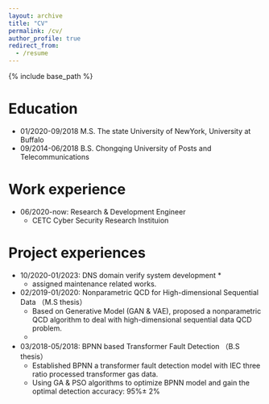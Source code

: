 ```yaml
---
layout: archive
title: "CV"
permalink: /cv/
author_profile: true
redirect_from:
  - /resume
---
```


{% include base_path %}

Education
======
* 01/2020-09/2018  M.S. The state University of NewYork, University at Buffalo
* 09/2014-06/2018  B.S. Chongqing University of Posts and Telecommunications

Work experience
======
* 06/2020-now: Research & Development Engineer
  * CETC Cyber Security Research Instituion
<!--   * Duties included: Tagging issues -->
<!--   * Supervisor: Professor Git -->

Project experiences
======
* 10/2020-01/2023: DNS domain verify system development
   * 
   * assigned maintenance related works.
* 02/2019-01/2020: Nonparametric QCD for High-dimensional Sequential Data  （M.S thesis）
   * Based on Generative Model (GAN & VAE), proposed a nonparametric QCD algorithm to deal with high-dimensional sequential data QCD problem. 
   * 
* 03/2018-05/2018: BPNN based Transformer Fault Detection （B.S thesis）
   * Established BPNN a transformer fault detection model with IEC three ratio processed transformer gas data.
   * Using GA & PSO algorithms to optimize BPNN model and gain the optimal detection accuracy: 95%± 2%
  
  
<!-- Skills
======
* Skill 1
* Skill 2
  * Sub-skill 2.1
  * Sub-skill 2.2
  * Sub-skill 2.3
* Skill 3

Publications
======
  <ul>{% for post in site.publications %}
    {% include archive-single-cv.html %}
  {% endfor %}</ul>
  
Talks
======
  <ul>{% for post in site.talks %}
    {% include archive-single-talk-cv.html %}
  {% endfor %}</ul>
  
Teaching
======
  <ul>{% for post in site.teaching %}
    {% include archive-single-cv.html %}
  {% endfor %}</ul>
  
Service and leadership
======
* Currently signed in to 43 different slack teams
 -->
